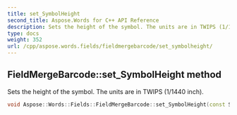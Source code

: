 ```yaml
---
title: set_SymbolHeight
second_title: Aspose.Words for C++ API Reference
description: Sets the height of the symbol. The units are in TWIPS (1/1440 inch).
type: docs
weight: 352
url: /cpp/aspose.words.fields/fieldmergebarcode/set_symbolheight/
---
```

## FieldMergeBarcode::set_SymbolHeight method


Sets the height of the symbol. The units are in TWIPS (1/1440 inch).

```cpp
void Aspose::Words::Fields::FieldMergeBarcode::set_SymbolHeight(const System::String &value)
```

